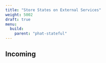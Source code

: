 ```yaml
---
title: "Store States on External Services"
weight: 5002
draft: true
menu:
  build:
    parent: "phat-stateful"
---
```


## Incoming
